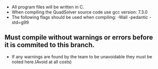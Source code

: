 - All program files will be written in C.
- When compiling the QuadSolver source code use gcc version: 7.3.0
- The following flags should be used when compiling: -Wall -pedantic -std=g99
## Must compile without warnings or errors before it is commited to this branch.
- If any warnings are found by the team to be unavoidable they must be noted here.(Avoid at all costs) 
